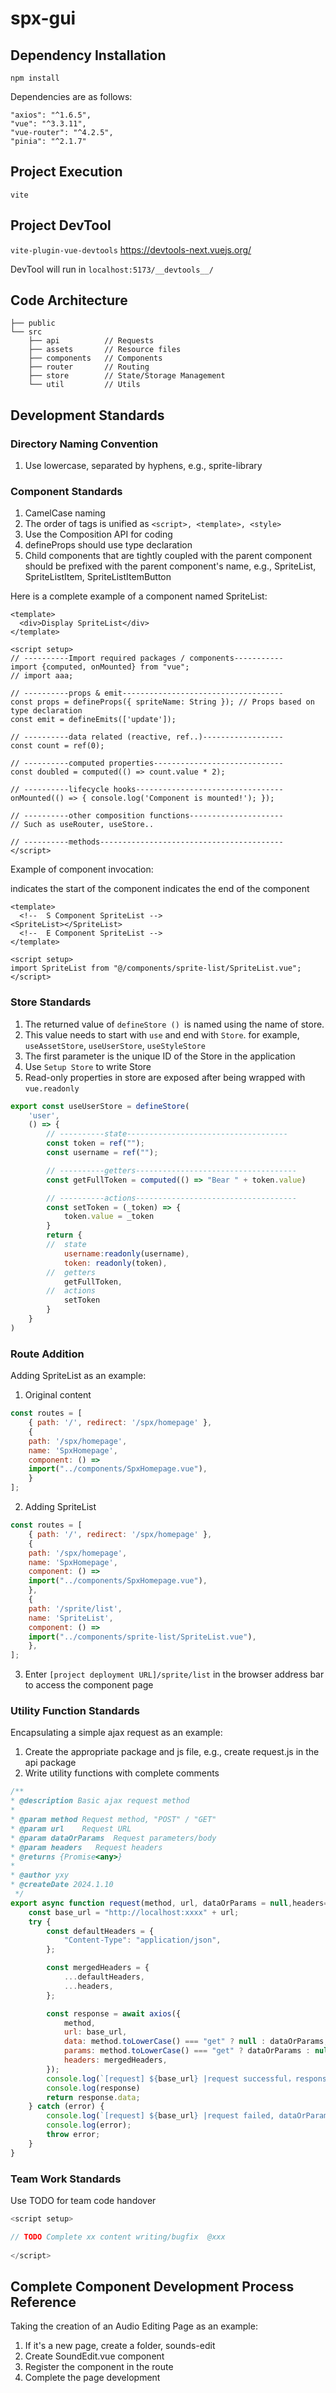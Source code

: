 # spx-gui

## Dependency Installation
`npm install`

Dependencies are as follows:
```node
"axios": "^1.6.5",  
"vue": "^3.3.11",  
"vue-router": "^4.2.5",  
"pinia": "^2.1.7"
```

## Project Execution
`vite`

## Project DevTool
`vite-plugin-vue-devtools` <https://devtools-next.vuejs.org/>  

DevTool will run in `localhost:5173/__devtools__/`

## Code Architecture
```arduino
├── public 
└── src 
    ├── api          // Requests
    ├── assets       // Resource files
    ├── components   // Components
    ├── router       // Routing
    ├── store        // State/Storage Management
    └── util         // Utils
```

## Development Standards
### Directory Naming Convention
1. Use lowercase, separated by hyphens, e.g., sprite-library

### Component Standards
1. CamelCase naming
2. The order of tags is unified as `<script>, <template>, <style>`
3. Use the Composition API for coding
4. defineProps should use type declaration
5. Child components that are tightly coupled with the parent component should be prefixed with the parent component's name, e.g., SpriteList, SpriteListItem, SpriteListItemButton

Here is a complete example of a component named SpriteList:
```vue
<template>
  <div>Display SpriteList</div>
</template>

<script setup>
// ----------Import required packages / components-----------
import {computed, onMounted} from "vue";
// import aaa;

// ----------props & emit------------------------------------
const props = defineProps({ spriteName: String }); // Props based on type declaration
const emit = defineEmits(['update']);

// ----------data related (reactive, ref..)------------------
const count = ref(0);

// ----------computed properties-----------------------------
const doubled = computed(() => count.value * 2);

// ----------lifecycle hooks---------------------------------
onMounted(() => { console.log('Component is mounted!'); });

// ----------other composition functions---------------------
// Such as useRouter, useStore..

// ----------methods-----------------------------------------
</script>
```

Example of component invocation:
<!-- S Component ComponentName --> indicates the start of the component
<!-- E Component ComponentName --> indicates the end of the component
```vue3
<template>
  <!--  S Component SpriteList -->
<SpriteList></SpriteList>
  <!--  E Component SpriteList -->
</template>

<script setup>
import SpriteList from "@/components/sprite-list/SpriteList.vue";
</script>
```

### Store Standards
1. The returned value of `defineStore () `is named using the name of store.
2. This value needs to start with `use` and end with `Store`. for example, `useAssetStore`, `useUserStore`, `useStyleStore`
3. The first parameter is the unique ID of the Store in the application
3. Use `Setup Store` to write Store
4. Read-only properties in store are exposed after being wrapped with `vue.readonly`
```javascript
export const useUserStore = defineStore(
    'user',
    () => {
        // ----------state------------------------------------
        const token = ref("");
        const username = ref("");

        // ----------getters------------------------------------
        const getFullToken = computed(() => "Bear " + token.value)

        // ----------actions------------------------------------
        const setToken = (_token) => {
            token.value = _token
        }
        return {
        //  state
            username:readonly(username),
            token: readonly(token),
        //  getters
            getFullToken,
        //  actions
            setToken
        }
    }
)


```


### Route Addition
Adding SpriteList as an example:

1. Original content
```javascript
const routes = [
    { path: '/', redirect: '/spx/homepage' },
    {
    path: '/spx/homepage',
    name: 'SpxHomepage',
    component: () =>
    import("../components/SpxHomepage.vue"),
    }
];
```

2. Adding SpriteList
```javascript
const routes = [
    { path: '/', redirect: '/spx/homepage' },
    {
    path: '/spx/homepage',
    name: 'SpxHomepage',
    component: () =>
    import("../components/SpxHomepage.vue"),
    },
    {
    path: '/sprite/list',
    name: 'SpriteList',
    component: () =>
    import("../components/sprite-list/SpriteList.vue"),
    },
];
```

3. Enter `[project deployment URL]/sprite/list` in the browser address bar to access the component page

### Utility Function Standards
Encapsulating a simple ajax request as an example:

1. Create the appropriate package and js file, e.g., create request.js in the api package
2. Write utility functions with complete comments

```javascript
/**
* @description Basic ajax request method
*
* @param method Request method, "POST" / "GET"
* @param url    Request URL
* @param dataOrParams  Request parameters/body
* @param headers   Request headers
* @returns {Promise<any>}
*
* @author yxy
* @createDate 2024.1.10
 */
export async function request(method, url, dataOrParams = null,headers={} ) {
    const base_url = "http://localhost:xxxx" + url;
    try {
        const defaultHeaders = {
            "Content-Type": "application/json",
        };

        const mergedHeaders = {
            ...defaultHeaders,
            ...headers,
        };

        const response = await axios({
            method,
            url: base_url,
            data: method.toLowerCase() === "get" ? null : dataOrParams,
            params: method.toLowerCase() === "get" ? dataOrParams : null,
            headers: mergedHeaders,
        });
        console.log(`[request] ${base_url} |request successful，response:`);
        console.log(response)
        return response.data;
    } catch (error) {
        console.log(`[request] ${base_url} |request failed, dataOrParams: ${JSON.stringify(dataOrParams)}`);
        console.log(error);
        throw error;
    }
}

```

### Team Work Standards
Use TODO for team code handover

```javascript
<script setup>

// TODO Complete xx content writing/bugfix  @xxx
    
</script>
```

## Complete Component Development Process Reference
Taking the creation of an Audio Editing Page as an example:

1. If it's a new page, create a folder, sounds-edit
2. Create SoundEdit.vue component
3. Register the component in the route
4. Complete the page development
